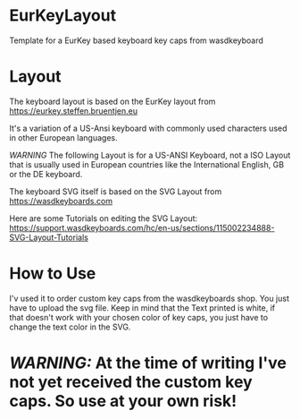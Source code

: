 # EurKeyLayout
Template for a EurKey based keyboard key caps from wasdkeyboard

# Layout
The keyboard layout is based on the EurKey layout from https://eurkey.steffen.bruentjen.eu

It's a variation of a US-Ansi keyboard with commonly used characters used in other European languages.

*WARNING* The following Layout is for a US-ANSI Keyboard, not a ISO Layout that is usually used in European countries like the International English, GB or the DE keyboard.

The keyboard SVG itself is based on the SVG Layout from https://wasdkeyboards.com

Here are some Tutorials on editing the SVG Layout: https://support.wasdkeyboards.com/hc/en-us/sections/115002234888-SVG-Layout-Tutorials

# How to Use
I'v used it to order custom key caps from the wasdkeyboards shop. You just have to upload the svg file.
Keep in mind that the Text printed is white, if that doesn't work with your chosen color of key caps, you just have to change the text color in the SVG.

# *WARNING:* At the time of writing I've not yet received the custom key caps. So use at your own risk!
